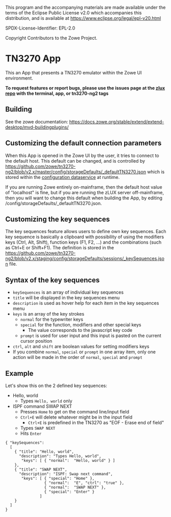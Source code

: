 This program and the accompanying materials are
made available under the terms of the Eclipse Public License v2.0 which accompanies
this distribution, and is available at https://www.eclipse.org/legal/epl-v20.html

SPDX-License-Identifier: EPL-2.0

Copyright Contributors to the Zowe Project.
# TN3270 App
This an App that presents a TN3270 emulator within the Zowe UI environment.

**To request features or report bugs, please use the issues page at the [zlux repo](https://github.com/zowe/zlux/issues) with the terminal, app, or tn3270-ng2 tags**

## Building
See the zowe documentation: https://docs.zowe.org/stable/extend/extend-desktop/mvd-buildingplugins/

## Customizing the default connection parameters

When this App is opened in the Zowe UI by the user, it tries to connect to the default host.
This default can be changed, and is controlled by https://github.com/zowe/tn3270-ng2/blob/v2.x/master/config/storageDefaults/_defaultTN3270.json which is stored within the [configuration dataservice](https://docs.zowe.org/stable/extend/extend-desktop/mvd-configdataservice/) at runtime.

If you are running Zowe entirely on-mainframe, then the default host value of "localhost" is fine, but if you are running the zLUX server off-mainframe, then you will want to change this default when building the App, by editing /config/storageDefaults/_defaultTN3270.json.

## Customizing the key sequences 
The key sequences feature allows users to define own key sequences. Each key sequence is basically a clipboard with possibility of using the modifiers keys (Ctrl, Alt, Shift), function keys (F1, F2, ...) and the combinations (such as Ctrl+E or Shift+F1). The definition is stored in the https://github.com/zowe/tn3270-ng2/blob/v2.x/staging/config/storageDefaults/sessions/_keySequences.json file.

## Syntax of the key sequences
* ```keySequences``` is an array of individual key sequences
* ```title``` will be displayed in the key sequences menu
* ```description``` is used as hover help for each item in the key sequences menu
* ```keys``` is an array of the key strokes
  * ```normal``` for the typewriter keys
  * ```special``` for the function, modifiers and other special keys
    * The value corresponds to the javascript key code
  * ```prompt``` is used for user input and this input is pasted on the current cursor position
 * ```ctrl```, ```alt``` and ```shift``` are boolean values for setting modifiers keys
* If you combine ```normal```, ```special``` or ```prompt``` in one array item, only one action will be made in the order of ```normal```, ```special``` and ```prompt```

## Example
Let's show this on the 2 defined key sequences: 
* Hello, world
  * Types ```Hello, world``` only
* ISPF command SWAP NEXT
  * Presses ```Home``` to get on the command line/input field
  * ```Ctrl+E``` will delete whatever might be in the input field
    * ```Ctrl+E``` is predefined in the TN3270 as "EOF - Erase end of field"
  * Types ```SWAP NEXT```
  * Hits ```Enter```
```
{ "keySequences":
  [
    { "title": "Hello, world",
      "description": "Types Hello, world",
       "keys": [ { "normal":  "Hello, world" } ]
    },
    { "title": "SWAP NEXT",
      "description": "ISPF: Swap next command",
       "keys": [ { "special": "Home" },
                 { "normal":  "E", "ctrl": "true" },
                 { "normal":  "SWAP NEXT" },
                 { "special": "Enter" } 
               ]
    }
  ]
}
```
